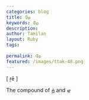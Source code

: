 ```yaml
---
categories: blog
title: றே
keywords: றே
description: 
author: Tamilan
layout: Ruby
tags: 
 
permalink: றே
featured: /images/ttak-48.png
---
```

  
[ ṟē ]  
  
The compound of ற் and ஏ